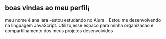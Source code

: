## boas vindas ao meu perfil¡

meu nome é ana lara 
-estou estudando no Alura.
-Estou me desenvolvendo na linguagem JavaScript.
Utilizo,esse espaco para minha organizacao e compartilhamento dos meus projetos desenvolvidos
